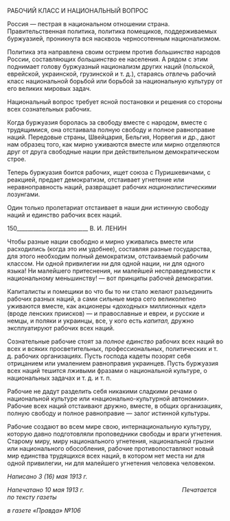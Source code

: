 РАБОЧИЙ КЛАСС И НАЦИОНАЛЬНЫЙ ВОПРОС

Россия — пестрая в национальном отношении страна. Правительственная политика, политика помещиков, поддерживаемых буржуазией, проникнута вся насквозь черносо­тенным национализмом.

Политика эта направлена своим острием против _большинства_ народов России, со­ставляющих _большинство_ ее населения. А рядом с этим поднимает голову буржуазный национализм других наций (польской, еврейской, украинской, грузинской и т. д.), ста­раясь _отвлечь_ рабочий класс национальной борьбой или борьбой за национальную культуру от его великих мировых задач.

Национальный вопрос требует ясной постановки и решения со стороны всех созна­тельных рабочих.

Когда буржуазия боролась за свободу вместе с народом, вместе с трудящимися, она отстаивала полную свободу и полное равноправие наций. Передовые страны, Швейца­рия, Бельгия, Норвегия и др., дают нам образец того, как мирно уживаются вместе или мирно отделяются друг от друга свободные нации при действительном демократиче­ском строе.

Теперь буржуазия боится рабочих, ищет союза с Пуришкевичами, с реакцией, пре­дает демократизм, отстаивает угнетение или неравноправность наций, развращает ра­бочих _националистическими_ лозунгами.

Один только пролетариат отстаивает в наши дни истинную свободу наций и единст­во рабочих всех наций.

  

150__________________________ В. И. ЛЕНИН

Чтобы разные нации свободно и мирно уживались вместе или расходились (когда это им удобнее), составляя разные государства, для этого необходим полный демокра­тизм, отстаиваемый рабочим классом. Ни одной привилегии ни для одной нации, ни для одного языка! Ни малейшего притеснения, ни малейшей несправедливости к на­циональному меньшинству! — вот принципы рабочей демократии.

Капиталисты и помещики во что бы то ни стало желают разъединить рабочих раз­ных наций, а сами сильные мира сего великолепно уживаются вместе, как акционеры «доходных» миллионных «дел» (вроде ленских приисков) — и православные и евреи, и русские и немцы, и поляки и украинцы, все, у кого есть _капитал,_ дружно эксплуатиру­ют рабочих всех наций.

Сознательные рабочие стоят за _полное единство_ рабочих всех наций во всех и вся­ких просветительных, профессиональных, политических и т. д. рабочих организациях. Пусть господа кадеты позорят себя отрицанием или умалением равноправия украинцев. Пусть буржуазия всех наций тешится лживыми фразами о национальной культуре, о национальных задачах и т. д. и т. п.

Рабочие не дадут разделить себя никакими сладкими речами о национальной куль­туре или «национально-культурной автономии». Рабочие всех наций отстаивают друж­но, вместе, в общих организациях, полную свободу и полное равноправие — залог ис­тинной культуры.

Рабочие создают во всем мире свою, интернациональную культуру, которую давно подготовляли проповедники свободы и враги угнетения. Старому миру, миру нацио­нального угнетения, национальной грызни или национального обособления, рабочие противопоставляют новый мир единства трудящихся всех наций, в котором нет места ни для одной привилегии, ни для малейшего угнетения человека человеком.

_Написано 3 (16) мая 1913 г._

_Напечатано 10 мая 1913 г.                                                          Печатается по тексту газеты_

_в газете «Правда» №106_
